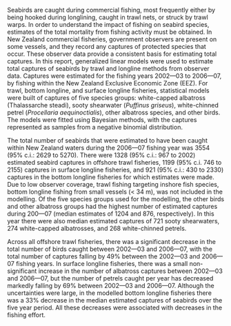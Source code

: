 ---
---
Seabirds are caught during commercial fishing, most frequently either by being hooked during longlining, caught in trawl nets, or struck by trawl warps. In order to understand the impact of fishing on seabird species, estimates of the total mortality from fishing activity must be obtained. In New Zealand commercial fisheries, government observers are present on some vessels, and they record any captures of protected species that occur. These observer data provide a consistent basis for estimating total captures. 
In this report, generalized linear models were used to estimate total captures of seabirds by trawl and longline methods from observer data. Captures were estimated for the fishing years 2002—03 to 2006—07, by fishing within the New Zealand Exclusive Economic Zone (EEZ). For trawl, bottom longline, and surface longline fisheries, statistical models were built of captures of five species groups: white-capped albatross (Thalassarche steadi), sooty shearwater (*Puffinus griseus*), white-chinned petrel (*Procellaria aequinoctialis*), other albatross species, and other birds. The models were fitted using Bayesian methods, with the captures represented as samples from a negative binomial distribution. 

The total number of seabirds that were estimated to have been caught within New Zealand waters during the 2006—07 fishing year was 3554 (95% c.i.: 2629 to 5270). There were 1328 (95% c.i.: 967 to 2002) estimated seabird captures in offshore trawl fisheries, 1199 (95% c.i. 746 to 2155) captures in surface longline fisheries, and 921 (95% c.i.: 430 to 2330) captures in the bottom longline fisheries for which estimates were made. Due to low observer coverage, trawl fishing targeting inshore fish species, bottom longline fishing from small vessels (< 34 m), was not included in the modelling. Of the five species groups used for the modelling, the other birds and other albatross groups had the highest number of estimated captures during 200—07 (median estimates of 1204 and 876, respectively). In this year there were also median estimated captures of 721 sooty shearwaters, 274 white-capped albatrosses, and 268 white-chinned petrels. 

Across all offshore trawl fisheries, there was a significant decrease in the total number of birds caught between 2002—03 and 2006—07, with the total number of captures falling by 49% between the 2002—03 and 2006—07 fishing years. In surface longline fisheries, there was a small non-significant increase in the number of albatross captures between 2002—03 and 2006—07, but the number of petrels caught per year has decreased markedly falling by 69% between 2002—03 and 2006—07. Although the uncertainties were large, in the modelled bottom longline fisheries there was a 33% decrease in the median estimated captures of seabirds over the five year period. All these decreases were associated with decreases in the fishing effort. 

